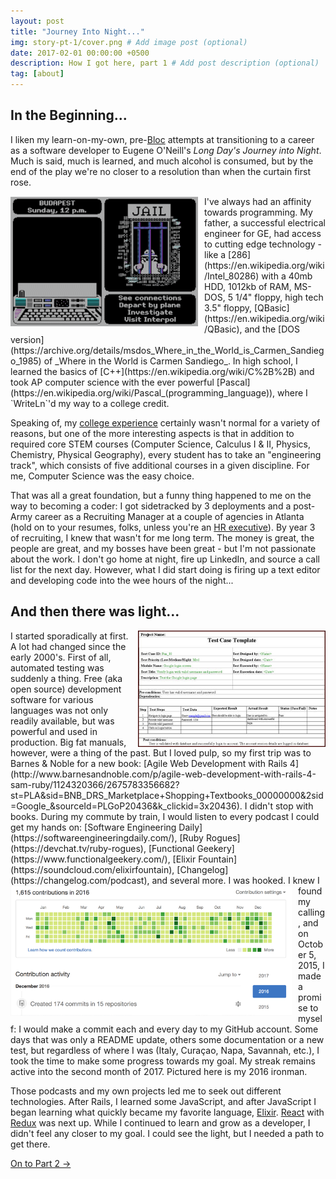 ```yaml
---
layout: post
title: "Journey Into Night..."
img: story-pt-1/cover.png # Add image post (optional)
date: 2017-02-01 00:00:00 +0500
description: How I got here, part 1 # Add post description (optional)
tag: [about]
---
```

## In the Beginning...

I liken my learn-on-my-own, pre-[Bloc](https://www.bloc.io/) attempts at transitioning to a career as a software developer to Eugene O'Neill's _Long Day's Journey into Night_. Much is said, much is learned, and much alcohol is consumed, but by the end of the play we're no closer to a resolution than when the curtain first rose.

<img src="../assets/img/story-pt-1/carmen.gif" alt="Carmen Sandiego" width="300" align="left" style="margin: 0 10px 0 0">
I've always had an affinity towards programming. My father, a successful electrical engineer for GE, had access to cutting edge technology - like a [286](https://en.wikipedia.org/wiki/Intel_80286) with a 40mb HDD, 1012kb of RAM, MS-DOS, 5 1/4" floppy, high tech 3.5" floppy, [QBasic](https://en.wikipedia.org/wiki/QBasic), and the [DOS version](https://archive.org/details/msdos_Where_in_the_World_is_Carmen_Sandiego_1985) of _Where in the World is Carmen Sandiego_. In high school, I learned the basics of [C++](https://en.wikipedia.org/wiki/C%2B%2B) and took AP computer science with the ever powerful [Pascal](https://en.wikipedia.org/wiki/Pascal_(programming_language)), where I `WriteLn`'d my way to a college credit.

Speaking of, my [college experience](http://www.usma.edu/) certainly wasn't normal for a variety of reasons, but one of the more interesting aspects is that in addition to required core STEM courses (Computer Science, Calculus I & II, Physics, Chemistry, Physical Geography), every student has to take an "engineering track", which consists of five additional courses in a given discipline. For me, Computer Science was the easy choice.

That was all a great foundation, but a funny thing happened to me on the way to becoming a coder: I got sidetracked by 3 deployments and a post-Army career as a Recruiting Manager at a couple of agencies in Atlanta (hold on to your resumes, folks, unless you're an [HR executive](http://www.lucasgroup.com/executive-recruiting/hr-recruiting/)). By year 3 of recruiting, I knew that wasn't for me long term. The money is great, the people are great, and my bosses have been great - but I'm not passionate about the work. I don't go home at night, fire up LinkedIn, and source a call list for the next day. However, what I did start doing is firing up a text editor and developing code into the wee hours of the night...

## And then there was light...

<img src="../assets/img/story-pt-1/Test-case-example.jpg" alt="Old test case worksheets" align="right" width="300" style="margin: 0 0 0 10px">
I started sporadically at first. A lot had changed since the early 2000's. First of all, automated testing was suddenly a thing. Free (aka open source) development software for various languages was not only readily available, but was powerful and used in production. Big fat manuals, however, were a thing of the past. But I loved pulp, so my first trip was to Barnes & Noble for a new book: [Agile Web Development with Rails 4](http://www.barnesandnoble.com/p/agile-web-development-with-rails-4-sam-ruby/1124320366/2675783356682?st=PLA&sid=BNB_DRS_Marketplace+Shopping+Textbooks_00000000&2sid=Google_&sourceId=PLGoP20436&k_clickid=3x20436). I didn't stop with books. During my commute by train, I would listen to every podcast I could get my hands on: [Software Engineering Daily](https://softwareengineeringdaily.com/), [Ruby Rogues](https://devchat.tv/ruby-rogues), [Functional Geekery](https://www.functionalgeekery.com/), [Elixir Fountain](https://soundcloud.com/elixirfountain), [Changelog](https://changelog.com/podcast), and several more.

<img src="../assets/img/story-pt-1/git-commit.png" alt="Git commit streak" align="left" width="450" style="margin: 0 10px 0 0">
I was hooked. I knew I found my calling, and on October 5, 2015, I made a promise to myself: I would make a commit each and every day to my GitHub account. Some days that was only a README update, others some documentation or a new test, but regardless of where I was (Italy, Curaçao, Napa, Savannah, etc.), I took the time to make some progress towards my goal. My streak remains active into the second month of 2017. Pictured here is my 2016 ironman.

Those podcasts and my own projects led me to seek out different technologies. After Rails, I learned some JavaScript, and after JavaScript I began learning what quickly became my favorite language, [Elixir](http://elixir-lang.org/). [React](https://facebook.github.io/react/) with [Redux](http://redux.js.org/) was next up. While I continued to learn and grow as a developer, I didn't feel any closer to my goal. I could see the light, but I needed a path to get there.

[On to Part 2 ->](http://www.resurgens.io/story-pt-2/)
